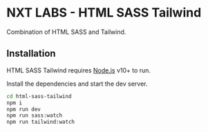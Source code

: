 # NXT LABS - HTML SASS Tailwind

Combination of HTML SASS and Tailwind.

## Installation

HTML SASS Tailwind requires [Node.js](https://nodejs.org/) v10+ to run.

Install the dependencies and start the dev server.

```sh
cd html-sass-tailwind
npm i
npm run dev
npm run sass:watch
npm run tailwind:watch
```
